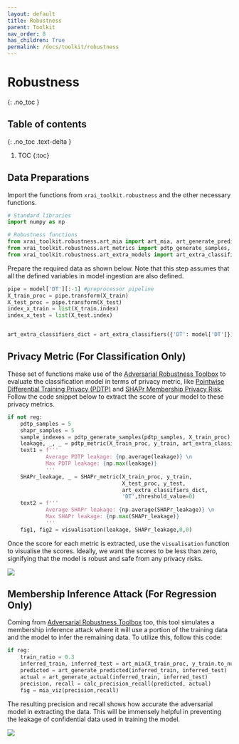```yaml
---
layout: default
title: Robustness
parent: Toolkit
nav_order: 8
has_children: True
permalink: /docs/toolkit/robustness
---
```


# Robustness
{: .no_toc }

## Table of contents
{: .no_toc .text-delta }

1. TOC
{:toc}

## Data Preparations

Import the functions from `xrai_toolkit.robustness` and the other necessary functions.


```python
# Standard libraries
import numpy as np

# Robustness functions
from xrai_toolkit.robustness.art_mia import art_mia, art_generate_predicted, art_generate_actual, calc_precision_recall, mia_viz
from xrai_toolkit.robustness.art_metrics import pdtp_generate_samples, pdtp_metric, SHAPr_metric, visualisation
from xrai_toolkit.robustness.art_extra_models import art_extra_classifiers
```


Prepare the required data as shown below. Note that this step assumes that all the defined variables in model ingestion are also defined.


```python
pipe = model['DT'][:-1] #preprocessor pipeline
X_train_proc = pipe.transform(X_train)
X_test_proc = pipe.transform(X_test)
index_x_train = list(X_train.index)
index_x_test = list(X_test.index)


art_extra_classifiers_dict = art_extra_classifiers({'DT': model['DT']})
```

## Privacy Metric (For Classification Only)

These set of functions make use of the [Adversarial Robustness Toolbox](https://github.com/Trusted-AI/adversarial-robustness-toolbox) to evaluate the classification model in terms of privacy metric, like [Pointwise Differential Training Privacy (PDTP)](https://arxiv.org/abs/1712.09136) and [SHAPr Membership Privacy Risk](http://arxiv.org/abs/2112.02230). Follow the code snippet below to extract the score of your model to these privacy metrics.


```python
if not reg:
    pdtp_samples = 5
    shapr_samples = 5
    sample_indexes = pdtp_generate_samples(pdtp_samples, X_train_proc)
    leakage, _, _ = pdtp_metric(X_train_proc, y_train, art_extra_classifiers_dict, 'DT', threshold_value = 0, sample_indexes=sample_indexes, num_iter=1)
    text1 = f'''
            Average PDTP leakage: {np.average(leakage)} \n
            Max PDTP leakage: {np.max(leakage)}
            '''
    SHAPr_leakage, _ = SHAPr_metric(X_train_proc, y_train,
                                    X_test_proc, y_test,
                                    art_extra_classifiers_dict,
                                    'DT',threshold_value=0)
    text2 = f'''
            Average SHAPr leakage: {np.average(SHAPr_leakage)} \n
            Max SHAPr leakage: {np.max(SHAPr_leakage)}
            '''
    fig1, fig2 = visualisation(leakage, SHAPr_leakage,0,0)
```


Once the score for each metric is extracted, use the `visualisation` function to visualise the scores. Ideally, we want the scores to be less than zero, signifying that the model is robust and safe from any privacy risks.


![](../../assets/images/robustness-01.PNG)

## Membership Inference Attack (For Regression Only)

Coming from [Adversarial Robustness Toolbox](https://github.com/Trusted-AI/adversarial-robustness-toolbox) too, this tool simulates a membership inference attack where it will use a portion of the training data and the model to infer the remaining data. To utilize this, follow this code:


```python
if reg:
    train_ratio = 0.3
    inferred_train, inferred_test = art_mia(X_train_proc, y_train.to_numpy(), X_test_proc, y_test.to_numpy(), art_extra_classifiers_dict, list(model.keys())[1], attack_train_ratio=train_ratio)
    predicted = art_generate_predicted(inferred_train, inferred_test)
    actual = art_generate_actual(inferred_train, inferred_test)
    precision, recall = calc_precision_recall(predicted, actual)
    fig = mia_viz(precision,recall)
```


The resulting precision and recall shows how accurate the adversarial model in extracting the data. This will be immensely helpful in preventing the leakage of confidential data used in training the model.


![](../../assets/images/robustness-02.PNG)